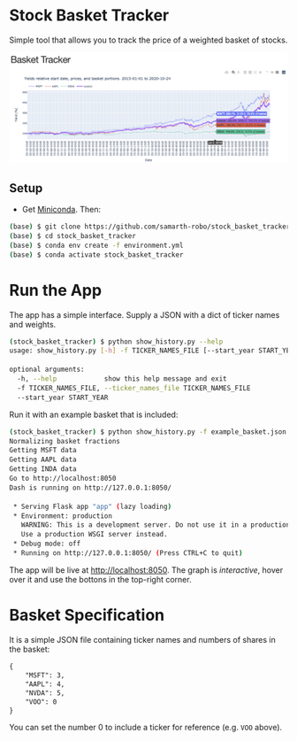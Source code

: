 # Stock Basket Tracker

Simple tool that allows you to track the price of a weighted basket of stocks.

![teaser](teaser.png)

## Setup
- Get [Miniconda](https://docs.conda.io/en/latest/miniconda.html). Then:
```bash
(base) $ git clone https://github.com/samarth-robo/stock_basket_tracker.git
(base) $ cd stock_basket_tracker 
(base) $ conda env create -f environment.yml
(base) $ conda activate stock_basket_tracker
```

# Run the App

The app has a simple interface. Supply a JSON with a dict of ticker names and
weights.

```bash
(stock_basket_tracker) $ python show_history.py --help
usage: show_history.py [-h] -f TICKER_NAMES_FILE [--start_year START_YEAR]

optional arguments:
  -h, --help            show this help message and exit
  -f TICKER_NAMES_FILE, --ticker_names_file TICKER_NAMES_FILE
  --start_year START_YEAR
```

Run it with an example basket that is included:

```bash
(stock_basket_tracker) $ python show_history.py -f example_basket.json 
Normalizing basket fractions
Getting MSFT data
Getting AAPL data
Getting INDA data
Go to http://localhost:8050
Dash is running on http://127.0.0.1:8050/

 * Serving Flask app "app" (lazy loading)
 * Environment: production
   WARNING: This is a development server. Do not use it in a production deployment.
   Use a production WSGI server instead.
 * Debug mode: off
 * Running on http://127.0.0.1:8050/ (Press CTRL+C to quit)
```

The app will be live at [http://localhost:8050](http://localhost:8050).
The graph is *interactive*, hover over it and use the bottons in the top-right
corner.

# Basket Specification

It is a simple JSON file containing ticker names and numbers of shares in the 
basket:

```
{
    "MSFT": 3,
    "AAPL": 4,
    "NVDA": 5,
    "VOO": 0
}
```
You can set the number 0 to include a ticker for reference (e.g. `VOO` above).